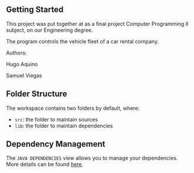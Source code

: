 ## Getting Started

This project was put together at as a final project Computer Programming II subject, on our Engineering degree.

The program controls the vehicle fleet of a car rental company.

Authors:

Hugo Aquino

Samuel Viegas

## Folder Structure

The workspace contains two folders by default, where:

- `src`: the folder to maintain sources
- `lib`: the folder to maintain dependencies

## Dependency Management

The `JAVA DEPENDENCIES` view allows you to manage your dependencies. More details can be found [here](https://github.com/microsoft/vscode-java-pack/blob/master/release-notes/v0.9.0.md#work-with-jar-files-directly).
